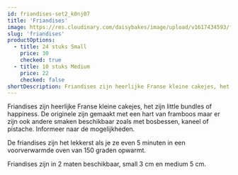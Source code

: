 ```yaml
---
id: friandises-set2_k0nj07
title: 'Friandises'
image: https://res.cloudinary.com/daisybakes/image/upload/v1617434593/friandises-set2_k0nj07.jpg
slug: 'friandises'
productOptions:
  - title: 24 stuks Small
    price: 30
    checked: true
  - title: 10 stuks Medium
    price: 22
    checked: false
shortDescription: Friandises zijn heerlijke Franse kleine cakejes, het zijn little bundles of happiness.
---
```


Friandises zijn heerlijke Franse kleine cakejes, het zijn little bundles of happiness. De originele zijn gemaakt met een hart van framboos maar er zijn ook andere smaken beschikbaar zoals met bosbessen, kaneel of pistache. Informeer naar de mogelijkheden.

De friandises zijn het lekkerst als je ze even 5 minuten in een voorverwarmde oven van 150 graden opwarmt.

Friandises zijn in 2 maten beschikbaar, small 3 cm en medium 5 cm.
